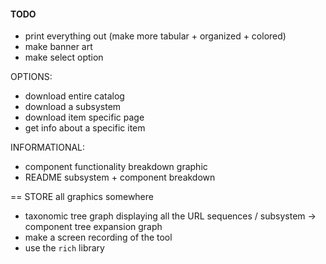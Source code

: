 #### TODO
- print everything out (make more tabular + organized + colored)
- make banner art
- make select option

OPTIONS:
- download entire catalog
- download a subsystem
- download item specific page
- get info about a specific item 


INFORMATIONAL:
- component functionality breakdown graphic
- README subsystem + component breakdown

== STORE all graphics somewhere

- taxonomic tree graph displaying all the URL sequences / subsystem -> component tree expansion graph
- make a screen recording of the tool
- use the `rich` library 
